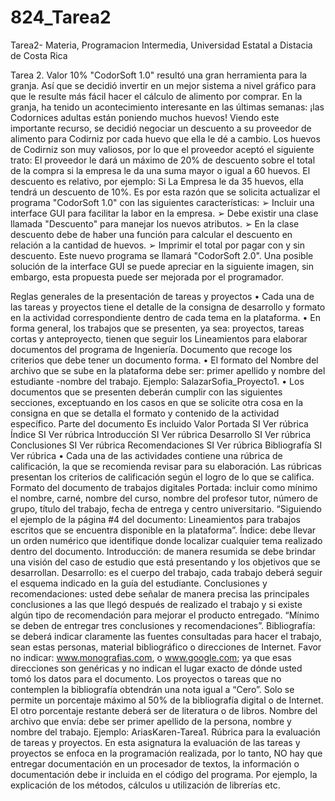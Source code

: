 # 824_Tarea2
Tarea2- Materia, Programacion Intermedia, Universidad Estatal a Distacia de Costa Rica 


Tarea 2. Valor 10%
"CodorSoft 1.0" resultó una gran herramienta para la granja. Así que se decidió
invertir en un mejor sistema a nivel gráfico para que le resulte más fácil hacer
el cálculo de alimento por comprar.
En la granja, ha tenido un acontecimiento interesante en las últimas semanas:
¡las Codornices adultas están poniendo muchos huevos!
Viendo este importante recurso, se decidió negociar un descuento a su
proveedor de alimento para Codirniz por cada huevo que ella le dé a cambio.
Los huevos de Codirniz son muy valiosos, por lo que el proveedor aceptó el
siguiente trato: El proveedor le dará un máximo de 20% de descuento sobre el
total de la compra si la empresa le da una suma mayor o igual a 60 huevos. El
descuento es relativo, por ejemplo: Si La Empresa le da 35 huevos, ella tendrá
un descuento de 10%.
Es por esta razón que se solicita actualizar el programa "CodorSoft 1.0" con las
siguientes características:
➢ Incluir una interface GUI para facilitar la labor en la empresa.
➢ Debe existir una clase llamada "Descuento" para manejar los nuevos
atributos.
➢ En la clase descuento debe de haber una función para calcular el
descuento en relación a la cantidad de huevos.
➢ Imprimir el total por pagar con y sin descuento.
Este nuevo programa se llamará "CodorSoft 2.0". Una posible solución de la
interface GUI se puede apreciar en la siguiente imagen, sin embargo, esta
propuesta puede ser mejorada por el programador.


Reglas generales de la presentación de tareas y proyectos
• Cada una de las tareas y proyectos tiene el detalle de la consigna de
desarrollo y formato en la actividad correspondiente dentro de cada tema en
la plataforma.
• En forma general, los trabajos que se presenten, ya sea: proyectos, tareas
cortas y anteproyecto, tienen que seguir los Lineamientos para elaborar
documentos del programa de Ingeniería. Documento que recoge los
criterios que debe tener un documento forma.
• El formato del Nombre del archivo que se sube en la plataforma debe
ser: primer apellido y nombre del estudiante -nombre del trabajo. Ejemplo:
SalazarSofia_Proyecto1.
• Los documentos que se presenten deberán cumplir con las siguientes
secciones, exceptuando en los casos en que se solicite otra cosa en la
consigna en que se detalla el formato y contenido de la actividad específico.
Parte del documento Es incluido Valor
Portada SI Ver rúbrica
Índice SI Ver rúbrica
Introducción SI Ver rúbrica
Desarrollo SI Ver rúbrica
Conclusiones SI Ver rúbrica
Recomendaciones SI Ver rúbrica
Bibliografía SI Ver rúbrica
• Cada una de las actividades contiene una rúbrica de calificación, la que se
recomienda revisar para su elaboración. Las rúbricas presentan los criterios
de calificación según el logro de lo que se califica.
Formato del documento de trabajos digitales
Portada: incluir como mínimo el nombre, carné, nombre del curso, nombre del
profesor tutor, número de grupo, título del trabajo, fecha de entrega y centro
universitario. “Siguiendo el ejemplo de la página #4 del documento:
Lineamientos para trabajos escritos que se encuentra disponible en la
plataforma”.
Índice: debe llevar un orden numérico que identifique donde localizar cualquier
tema realizado dentro del documento.
Introducción: de manera resumida se debe brindar una visión del caso de
estudio que está presentando y los objetivos que se desarrollan.
Desarrollo: es el cuerpo del trabajo, cada trabajo deberá seguir el esquema
indicado en la guía del estudiante.
Conclusiones y recomendaciones: usted debe señalar de manera precisa las
principales conclusiones a las que llegó después de realizado el trabajo y si existe
algún tipo de recomendación para mejorar el producto entregado. “Mínimo se
deben de entregar tres conclusiones y recomendaciones”.
Bibliografía: se deberá indicar claramente las fuentes consultadas para hacer
el trabajo, sean estas personas, material bibliográfico o direcciones de Internet.
Favor no indicar: www.monografias.com, o www.google.com; ya que esas
direcciones son genéricas y no indican el lugar exacto de dónde usted tomó los
datos para el documento. Los proyectos o tareas que no contemplen la
bibliografía obtendrán una nota igual a “Cero”. Solo se permite un porcentaje
máximo al 50% de la bibliografía digital o de Internet. El otro porcentaje restante
deberá ser de literatura o de libros.
Nombre del archivo que envía: debe ser primer apellido de la persona,
nombre y nombre del trabajo. Ejemplo: AriasKaren-Tarea1.
Rúbrica para la evaluación de tareas y proyectos.
En esta asignatura la evaluación de las tareas y proyectos se enfoca en la
programación realizada, por lo tanto, NO hay que entregar documentación en
un procesador de textos, la información o documentación debe ir incluida en el
código del programa.
Por ejemplo, la explicación de los métodos, cálculos u utilización de librerías etc.
